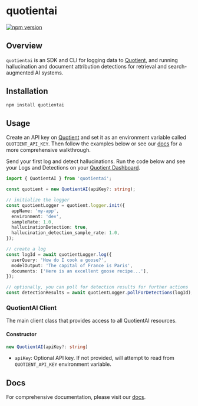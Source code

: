 # quotientai

[![npm version](https://img.shields.io/npm/v/quotientai)](https://www.npmjs.com/package/quotientai)

## Overview

`quotientai` is an SDK and CLI for logging data to [Quotient](https://quotientai.co), and running hallucination and document attribution detections for retrieval and search-augmented AI systems.

## Installation

```bash
npm install quotientai
```

## Usage

Create an API key on [Quotient](https://app.quotientai.co) and set it as an environment variable called `QUOTIENT_API_KEY`. Then follow the examples below or see our [docs](https://docs.quotientai.co) for a more comprehensive walkthrough.

Send your first log and detect hallucinations. Run the code below and see your Logs and Detections on your [Quotient Dashboard](https://app.quotientai.co/dashboard).

```typescript
import { QuotientAI } from 'quotientai';

const quotient = new QuotientAI(apiKey?: string);

// initialize the logger
const quotientLogger = quotient.logger.init({
  appName: 'my-app',
  environment: 'dev',
  sampleRate: 1.0,
  hallucinationDetection: true,
  hallucination_detection_sample_rate: 1.0,
});

// create a log
const logId = await quotientLogger.log({
  userQuery: 'How do I cook a goose?',
  modelOutput: 'The capital of France is Paris',
  documents: ['Here is an excellent goose recipe...'],
});

// optionally, you can poll for detection results for further actions
const detectionResults = await quotientLogger.pollForDetections(logId);
```

### QuotientAI Client

The main client class that provides access to all QuotientAI resources.

#### Constructor

```typescript
new QuotientAI(apiKey?: string)
```

- `apiKey`: Optional API key. If not provided, will attempt to read from `QUOTIENT_API_KEY` environment variable.

## Docs

For comprehensive documentation, please visit our [docs](https://docs.quotientai.co).
